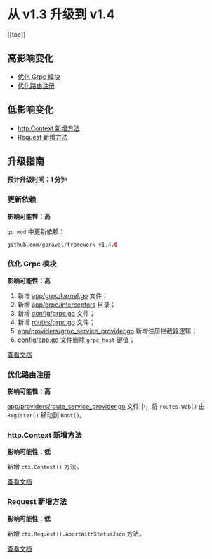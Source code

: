 # 从 v1.3 升级到 v1.4

[[toc]]

## 高影响变化

- [优化 Grpc 模块](#优化-grpc-模块)
- [优化路由注册](#优化路由注册)

## 低影响变化

- [http.Context 新增方法](#http-context-新增方法)
- [Request 新增方法](#request-新增方法)

## 升级指南

**预计升级时间：1 分钟**

### 更新依赖

**影响可能性：高**

`go.mod` 中更新依赖：

```go
github.com/goravel/framework v1.4.0
```

### 优化 Grpc 模块

**影响可能性：高**

1. 新增 [app/grpc/kernel.go](https://github.com/goravel/goravel/blob/v1.4.0/app/grpc/kernel.go) 文件；
2. 新增 [app/grpc/interceptors](https://github.com/goravel/goravel/tree/v1.4.0/app/grpc/interceptors) 目录；
3. 新增 [config/grpc.go](https://github.com/goravel/goravel/blob/v1.4.0/config/grpc.go) 文件；
4. 新增 [routes/grpc.go](https://github.com/goravel/goravel/blob/v1.4.0/routes/grpc.go) 文件；
5. [app/providers/grpc_service_provider.go](https://github.com/goravel/goravel/blob/v1.4.0/app/providers/grpc_service_provider.go) 新增注册拦截器逻辑；
6. [config/app.go](https://github.com/goravel/goravel/blob/v1.4.0/config/app.go) 文件删除 `grpc_host` 键值；

[查看文档](../the-basics/grpc.md)

### 优化路由注册

**影响可能性：高**

[app/providers/route_service_provider.go](https://github.com/goravel/goravel/blob/v1.4.0/app/providers/route_service_provider.go) 文件中，将 `routes.Web()` 由 `Register()` 移动到 `Boot()`。

### http.Context 新增方法

**影响可能性：低**

新增 `ctx.Context()` 方法。

[查看文档](../the-basics/request.md#获取-context)

### Request 新增方法

**影响可能性：低**

新增 `ctx.Request().AbortWithStatusJson` 方法。

[查看文档](../the-basics/request.md#中断请求)
